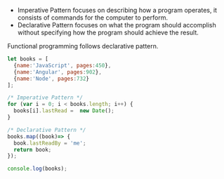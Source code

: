 - Imperative Pattern focuses on describing how a program operates, it consists of commands for the computer to perform.
- Declarative Pattern focuses on what the program should accomplish without specifying how the program should achieve the result.
    
Functional programming follows declarative pattern.

```javascript
let books = [
  {name:'JavaScript', pages:450}, 
  {name:'Angular', pages:902},
  {name:'Node', pages:732}
];

/* Imperative Pattern */
for (var i = 0; i < books.length; i++) {
  books[i].lastRead =  new Date();
}

/* Declarative Pattern */
books.map((book)=> {
  book.lastReadBy = 'me';
  return book;
});

console.log(books);
```
